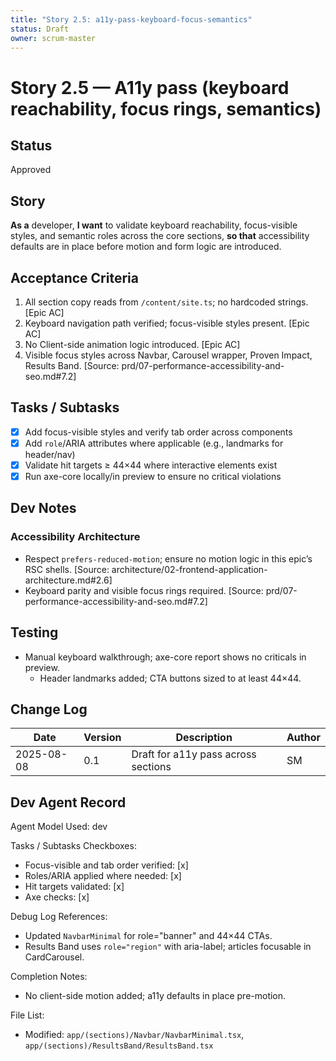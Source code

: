 ```yaml
---
title: "Story 2.5: a11y-pass-keyboard-focus-semantics"
status: Draft
owner: scrum-master
---
```


# Story 2.5 — A11y pass (keyboard reachability, focus rings, semantics)

## Status

Approved

## Story

**As a** developer,
**I want** to validate keyboard reachability, focus-visible styles, and semantic roles across the core sections,
**so that** accessibility defaults are in place before motion and form logic are introduced.

## Acceptance Criteria

1. All section copy reads from `/content/site.ts`; no hardcoded strings. [Epic AC]
2. Keyboard navigation path verified; focus-visible styles present. [Epic AC]
3. No Client-side animation logic introduced. [Epic AC]
4. Visible focus styles across Navbar, Carousel wrapper, Proven Impact, Results Band. [Source: prd/07-performance-accessibility-and-seo.md#7.2]

## Tasks / Subtasks

- [x] Add focus-visible styles and verify tab order across components
- [x] Add `role`/ARIA attributes where applicable (e.g., landmarks for header/nav)
- [x] Validate hit targets ≥ 44×44 where interactive elements exist
- [x] Run axe-core locally/in preview to ensure no critical violations

## Dev Notes

### Accessibility Architecture

- Respect `prefers-reduced-motion`; ensure no motion logic in this epic’s RSC shells. [Source: architecture/02-frontend-application-architecture.md#2.6]
- Keyboard parity and visible focus rings required. [Source: prd/07-performance-accessibility-and-seo.md#7.2]

## Testing

- Manual keyboard walkthrough; axe-core report shows no criticals in preview.
  - Header landmarks added; CTA buttons sized to at least 44×44.

## Change Log

| Date       | Version | Description                         | Author |
| ---------- | ------- | ----------------------------------- | ------ |
| 2025-08-08 | 0.1     | Draft for a11y pass across sections | SM     |

## Dev Agent Record

Agent Model Used: dev

Tasks / Subtasks Checkboxes:

- Focus-visible and tab order verified: [x]
- Roles/ARIA applied where needed: [x]
- Hit targets validated: [x]
- Axe checks: [x]

Debug Log References:

- Updated `NavbarMinimal` for role="banner" and 44×44 CTAs.
- Results Band uses `role="region"` with aria-label; articles focusable in CardCarousel.

Completion Notes:

- No client-side motion added; a11y defaults in place pre-motion.

File List:

- Modified: `app/(sections)/Navbar/NavbarMinimal.tsx`, `app/(sections)/ResultsBand/ResultsBand.tsx`
